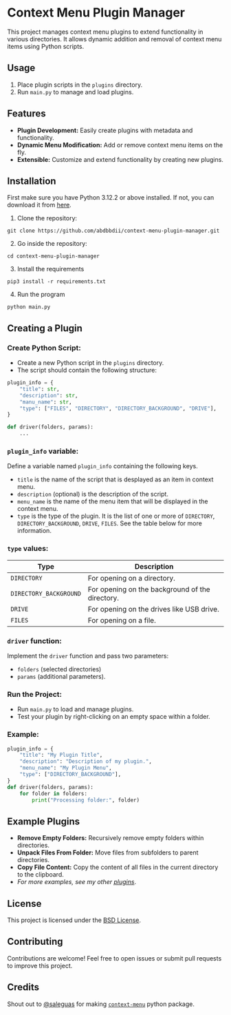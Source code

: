 # Context Menu Plugin Manager

This project manages context menu plugins to extend functionality in various directories. It allows dynamic addition and removal of context menu items using Python scripts.

## Usage
1. Place plugin scripts in the `plugins` directory.
2. Run `main.py` to manage and load plugins.

## Features
- **Plugin Development:** Easily create plugins with metadata and functionality.
- **Dynamic Menu Modification:** Add or remove context menu items on the fly.
- **Extensible:** Customize and extend functionality by creating new plugins.

## Installation
First make sure you have Python 3.12.2 or above installed. If not, you can download it from [here](https://www.python.org/downloads/).
1. Clone the repository:
  ```
  git clone https://github.com/abdbbdii/context-menu-plugin-manager.git
  ```

2. Go inside the repository:
  ```
  cd context-menu-plugin-manager
  ```

3. Install the requirements
  ```
  pip3 install -r requirements.txt
  ```

4. Run the program
  ```
  python main.py
  ```

## Creating a Plugin

### **Create Python Script**:
- Create a new Python script in the `plugins` directory.
- The script should contain the following structure:
```python
plugin_info = {
    "title": str,
    "description": str,
    "manu_name": str,
    "type": ["FILES", "DIRECTORY", "DIRECTORY_BACKGROUND", "DRIVE"],
}

def driver(folders, params):
    ...
```

### **`plugin_info` variable**:
Define a variable named `plugin_info` containing the following keys.
  - `title` is the name of the script that is desplayed as an item in context menu.
  - `description` (optional) is the description of the script.
  - `menu_name` is the name of the menu item that will be displayed in the context menu.
  - `type` is the type of the plugin. It is the list of one or more of `DIRECTORY`, `DIRECTORY_BACKGROUND`, `DRIVE`, `FILES`. See the table below for more information.

### **`type` values**:
| Type                   | Description                                     |
| ---------------------- | ----------------------------------------------- |
| `DIRECTORY`            | For opening on a directory.                     |
| `DIRECTORY_BACKGROUND` | For opening on the background of the directory. |
| `DRIVE`                | For opening on the drives like USB drive.       |
| `FILES`                | For opening on a file.                          |

### **`driver` function**:
Implement the `driver` function and pass two parameters:
  - `folders` (selected directories)
  - `params` (additional parameters).

### **Run the Project**:
  - Run `main.py` to load and manage plugins.
  - Test your plugin by right-clicking on an empty space within a folder.

### Example:
```python
plugin_info = {
    "title": "My Plugin Title",
    "description": "Description of my plugin.",
    "menu_name": "My Plugin Menu",
    "type": ["DIRECTORY_BACKGROUND"],
}
def driver(folders, params):
    for folder in folders:
        print("Processing folder:", folder)
```

## Example Plugins
- **Remove Empty Folders:** Recursively remove empty folders within directories.
- **Unpack Files From Folder:** Move files from subfolders to parent directories.
- **Copy File Content:** Copy the content of all files in the current directory to the clipboard.
- *For more examples, see my other [plugins](https://github.com/abdbbdii/plugins)*.

## License
This project is licensed under the [BSD License](https://github.com/abdbbdii/context-menu-plugin-manager/blob/main/LICENSE).

## Contributing
Contributions are welcome! Feel free to open issues or submit pull requests to improve this project.

## Credits
Shout out to [@saleguas](https://github.com/saleguas) for making [`context-menu`](https://github.com/saleguas/context_menu) python package.
